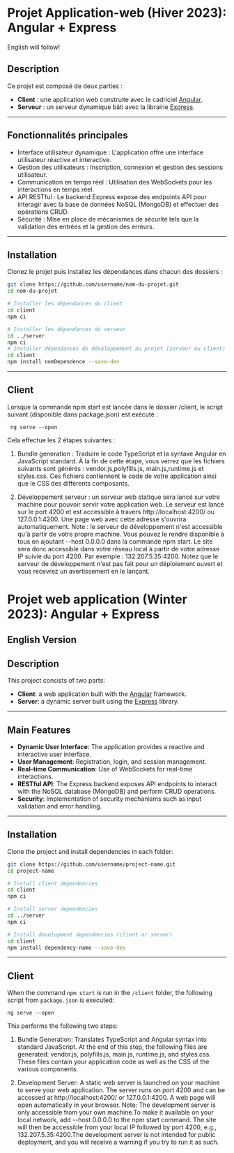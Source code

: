 # Projet Application-web (Hiver 2023): Angular + Express
English will follow!
## Description
Ce projet est composé de deux parties :
- **Client** : une application web construite avec le cadriciel [Angular](https://angular.io/).
- **Serveur** : un serveur dynamique bâti avec la librairie [Express](https://expressjs.com/).

---

## Fonctionnalités principales
- Interface utilisateur dynamique : L'application offre une interface utilisateur réactive et interactive.
- Gestion des utilisateurs : Inscription, connexion et gestion des sessions utilisateur.
- Communication en temps réel : Utilisation des WebSockets pour les interactions en temps réel.
- API RESTful : Le backend Express expose des endpoints API pour interagir avec la base de données NoSQL (MongoDB) et effectuer des opérations CRUD.
- Sécurité : Mise en place de mécanismes de sécurité tels que la validation des entrées et la gestion des erreurs.
---

## Installation

Clonez le projet puis installez les dépendances dans chacun des dossiers :

```bash
git clone https://github.com/username/nom-du-projet.git
cd nom-du-projet

# Installer les dépendances du client
cd client
npm ci

# Installer les dépendances du serveur
cd ../server
npm ci
# Installer dépendances de développement au projet (serveur ou client)
cd client
npm install nomDependence --save-dev
```

---

## Client
Lorsque la commande npm start est lancée dans le dossier /client, le script suivant (disponible dans package.json) est exécuté :
```
 ng serve --open
```
Cela effectue les 2 étapes suivantes :


1. Bundle generation : Traduire le code TypeScript et la syntaxe Angular en JavaScript standard. À la fin de cette étape, vous verrez que les fichiers suivants sont générés : vendor.js,polyfills.js, main.js,runtime.js et styles.css. Ces fichiers contiennent le code de votre application ainsi que le CSS des différents composants.


2. Développement serveur : un serveur web statique sera lancé sur votre machine pour pouvoir servir votre application web. Le serveur est lancé sur le port 4200 et est accessible à travers http://localhost:4200/ ou 127.0.0.1:4200. Une page web avec cette adresse s'ouvrira automatiquement.
Note : le serveur de développement n'est accessible qu'à partir de votre propre machine. Vous pouvez le rendre disponible à tous en ajoutant --host 0.0.0.0 dans la commande npm start. Le site sera donc accessible dans votre réseau local à partir de votre adresse IP suivie du port 4200. Par exemple : 132.207.5.35:4200. Notez que le serveur de développement n'est pas fait pour un déploiement ouvert et vous recevrez un avertissement en le lançant.

# Projet web application (Winter 2023): Angular + Express

## English Version

## Description
This project consists of two parts:
- **Client**: a web application built with the [Angular](https://angular.io/) framework.
- **Server**: a dynamic server built using the [Express](https://expressjs.com/) library.

---

## Main Features
- **Dynamic User Interface**: The application provides a reactive and interactive user interface.
- **User Management**: Registration, login, and session management.
- **Real-time Communication**: Use of WebSockets for real-time interactions.
- **RESTful API**: The Express backend exposes API endpoints to interact with the NoSQL database (MongoDB) and perform CRUD operations.
- **Security**: Implementation of security mechanisms such as input validation and error handling.

---

## Installation

Clone the project and install dependencies in each folder:

```bash
git clone https://github.com/username/project-name.git
cd project-name

# Install client dependencies
cd client
npm ci

# Install server dependencies
cd ../server
npm ci

# Install development dependencies (client or server)
cd client
npm install dependency-name --save-dev
```

---
## Client
When the command `npm start` is run in the `/client` folder, the following script from `package.json` is executed:

```
ng serve --open
```

This performs the following two steps:

1. Bundle Generation: Translates TypeScript and Angular syntax into standard JavaScript.
At the end of this step, the following files are generated: vendor.js, polyfills.js, main.js, runtime.js, and styles.css.
These files contain your application code as well as the CSS of the various components.


2. Development Server: A static web server is launched on your machine to serve your web application.
The server runs on port 4200 and can be accessed at http://localhost:4200/ or 127.0.0.1:4200.
A web page will open automatically in your browser.
Note: The development server is only accessible from your own machine.To make it available on your local network, add --host 0.0.0.0 to the npm start command.
The site will then be accessible from your local IP followed by port 4200, e.g., 132.207.5.35:4200.The development server is not intended for public deployment,
and you will receive a warning if you try to run it as such.


